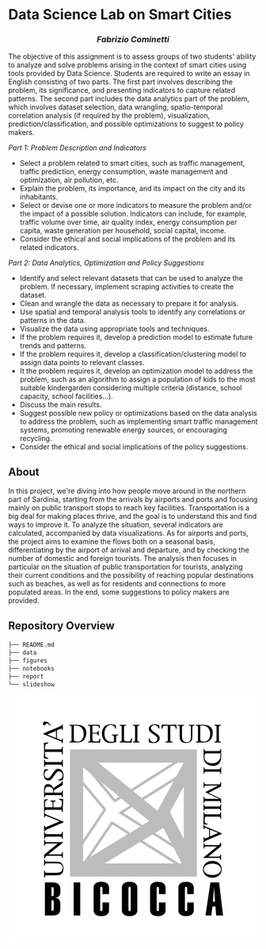 # Data Science Lab on Smart Cities

<center><h3><i>Fabrizio Cominetti</i></h3></center>

The objective of this assignment is to assess groups of two students' ability to analyze and solve problems arising in the context of smart cities using tools provided by Data Science. Students are required to write an essay in English consisting of two parts. The first part involves describing the problem, its significance, and presenting indicators to capture related patterns. The second part includes the data analytics part of the problem, which involves dataset selection, data wrangling, spatio-temporal correlation analysis (if required by the problem), visualization, prediction/classification, and possible optimizations to suggest to policy makers.

_Part 1: Problem Description and Indicators_
- Select a problem related to smart cities, such as traffic management, traffic prediction, energy consumption, waste management and optimization, air pollution, etc.
- Explain the problem, its importance, and its impact on the city and its inhabitants.
- Select or devise one or more indicators to measure the problem and/or the impact of a possible solution. Indicators can include, for example, traffic volume over time, air quality index, energy consumption per capita, waste generation per household, social capital, income.
- Consider the ethical and social implications of the problem and its related indicators.

_Part 2: Data Analytics, Optimization and Policy Suggestions_
- Identify and select relevant datasets that can be used to analyze the problem. If necessary, implement scraping activities to create the dataset.
- Clean and wrangle the data as necessary to prepare it for analysis.
- Use spatial and temporal analysis tools to identify any correlations or patterns in the data.
- Visualize the data using appropriate tools and techniques.
- If the problem requires it, develop a prediction model to estimate future trends and patterns.
- If the problem requires it, develop a classification/clustering model to assign data points to relevant classes.
- It the problem requires it, develop an optimization model to address the problem, such as an algorithm to assign a population of kids to the most suitable kindergarden considering multiple criteria (distance, school capacity, school facilities…).
- Discuss the main results.
- Suggest possible new policy or optimizations based on the data analysis to address the problem, such as implementing smart traffic management systems, promoting renewable energy sources, or encouraging recycling.
- Consider the ethical and social implications of the policy suggestions.

## About

In this project, we're diving into how people move around in the northern part of Sardinia, starting from the arrivals by airports and ports and focusing mainly on public transport stops to reach key facilities. Transportation is a big deal for making places thrive, and the goal is to understand this and find ways to improve it. To analyze the situation, several indicators are calculated, accompanied by data visualizations. As for airports and ports, the project aims to examine the flows both on a seasonal basis, differentiating by the airport of arrival and departure, and by checking the number of domestic and foreign tourists. The analysis then focuses in particular on the situation of public transportation for tourists, analyzing their current conditions and the possibility of reaching popular destinations such as beaches, as well as for residents and connections to more populated areas. In the end, some suggestions to policy makers are provided.

## Repository Overview

```
├── README.md
├── data
├── figures
├── notebooks
├── report
└── slideshow
```

<p align="center"><img src="../images/unimib-gray.png" /></p>